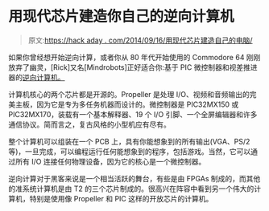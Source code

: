 # 用现代芯片建造你自己的逆向计算机

> 原文:[https://hack aday . com/2014/09/16/用现代芯片建造自己的电脑/](https://hackaday.com/2014/09/16/build-your-own-retrocomputer-with-modern-chips/)

如果你曾经想开始逆向计算，或者你从 80 年代开始使用的 Commodore 64 刚刚放弃了幽灵，[Rick]又名[Mindrobots]正好适合你:基于 PIC 微控制器和视差推进器的[逆向计算机。](http://www.instructables.com/id/Building-your-own-Micromite-Companion-Minicomputer/step3/The-Micromite/)

计算机核心的两个芯片都是开源的。Propeller 是处理 I/O、视频和音频输出的完美主板，因为它是专为多任务机器而设计的。微控制器是 PIC32MX150 或 PIC32MX170，装载有一个基本解释器、19 个 I/O 引脚、一个全屏编辑器和许多通信协议。简而言之，复古风格的小型机应有尽有。

整个计算机可以组装在一个 PCB 上，具有你能想象到的所有输出(VGA、PS/2 等)，一旦完成，可以编程运行任何能想象到的程序，包括游戏。当然，它可以通过所有 I/O 连接任何物理设备，因为它的核心是一个微控制器。

逆向计算对于黑客来说是一个相当活跃的舞台，有些是由 FPGAs 制成的，而其他的准系统计算机是由 T2 的三个芯片制成的。很高兴在阵容中看到另一个伟大的计算机，特别是使用像 Propeller 和 PIC 这样的开放芯片的计算机。